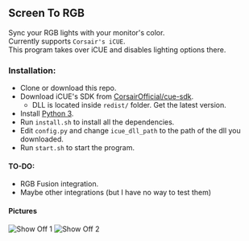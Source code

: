 ## Screen To RGB

Sync your RGB lights with your monitor's color.\
Currently supports `Corsair's iCUE`.\
This program takes over iCUE and disables lighting options there.

### Installation:
* Clone or download this repo.
* Download iCUE's SDK from [CorsairOfficial/cue-sdk](https://github.com/CorsairOfficial/cue-sdk/releases).
    * DLL is located inside `redist/` folder. Get the latest version.
* Install [Python 3](https://www.python.org/downloads/).
* Run `install.sh` to install all the dependencies.
* Edit `config.py` and change `icue_dll_path` to the path of the dll you downloaded.
* Run `start.sh` to start the program.


#### TO-DO:
* RGB Fusion integration.
* Maybe other integrations (but I have no way to test them)

#### Pictures
![Show Off 1](./__assets__/show_off_1.gif)
![Show Off 2](./__assets__/show_off_2.gif)
